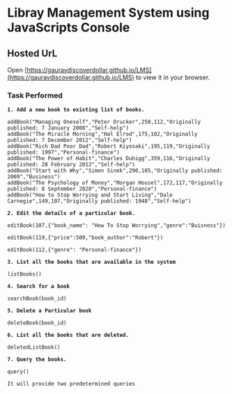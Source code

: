 # Libray Management System using JavaScripts Console

## Hosted UrL
Open [https://gauravdiscoverdollar.github.io/LMS](https://gauravdiscoverdollar.github.io/LMS) to view it in your browser.


### Task Performed

<b>`1. Add a new book to existing list of books.`</b>
```
addBook("Managing Oneself","Peter Drucker",250,112,"Originally published: 7 January 2008","Self-help")
addBook("The Miracle Morning","Hal Elrod",175,102,"Originally published: 7 December 2012","Self-help")
addBook("Rich Dad Poor Dad","Robert Kiyosaki",195,119,"Originally published: 1997","Personal-finance")
addBook("The Power of Habit","Charles Duhigg",359,116,"Originally published: 28 February 2012","Self-help")
addBook("Start with Why","Simon Sinek",290,105,"Originally published: 2009","Business")
addBook("The Psychology of Money","Morgan Housel",172,117,"Originally published: 8 September 2020","Personal-finance")
addBook("How to Stop Worrying and Start Living","Dale Carnegie",149,107,"Originally published: 1948","Self-help")
```

<b>`2. Edit the details of a particular book.`</b>
``` 
editBook(107,{"book_name": "How To Stop Worrying","genre":"Buisness"})
```
``` 
editBook(119,{"price":500,"book_author":"Robert"})
```
``` 
editBook(112,{"genre": "Personal-finance"})
```

<b>`3. List all the books that are available in the system`</b>
```
listBooks()
```
<b>`4. Search for a book`</b>
```
searchBook(book_id)
```
<b>`5. Delete a Particular book`</b>
```
deleteBook(book_id)
```
<b>`6. List all the books that are deleted. `</b>
```
deletedListBook()
```
<b>`7. Query the books.`</b>
```
query() 
```
`It will provide two predetermined queries`
